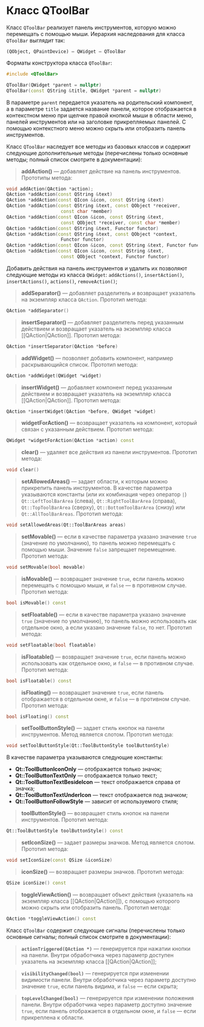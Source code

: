 
# Класс QToolBar

Класс `QToolBar` реализует панель инструментов, которую можно перемещать с помощью мыши. Иерархия наследования для класса `QToolBar` выглядит так:
```
(QObject, QPaintDevice) — QWidget — QToolBar
```

Форматы конструктора класса `QToolBar`:
```c++
#include <QToolBar>

QToolBar(QWidget *parent = nullptr)
QToolBar(const QString &title, QWidget *parent = nullptr)
```

В параметре `parent` передается указатель на родительский компонент, а в параметре `title` задается название панели, которое отображается в контекстном меню при щелчке правой кнопкой мыши в области меню, панелей инструментов или на заголовке прикрепляемых панелей. С помощью контекстного меню можно скрыть или отобразить панель инструментов.

Класс `QToolBar` наследует все методы из базовых классов и содержит следующие дополнительные методы (перечислены только основные методы; полный список смотрите в документации):

> **addAction()** — добавляет действие на панель инструментов. Прототипы метода:
```c++
void addAction(QAction *action);
QAction *addAction(const QString &text)
QAction *addAction(const QIcon &icon, const QString &text)
QAction *addAction(const QString &text, const QObject *receiver,
					const char *member)
QAction *addAction(const QIcon &icon, const QString &text,
					const QObject *receiver, const char *member)
QAction *addAction(const QString &text, Functor functor)
QAction *addAction(const QString &text, const QObject *context,
					Functor functor)
QAction *addAction(const QIcon &icon, const QString &text, Functor functor)
QAction *addAction(const QIcon &icon, const QString &text,
					const QObject *context, Functor functor)
```

Добавить действия на панель инструментов и удалить их позволяют следующие методы из класса `QWidget`: `addActions()`, `insertAction()`, `insertActions()`, `actions()`, `removeAction()`;

> **addSeparator()** — добавляет разделитель и возвращает указатель на экземпляр класса `QAction`. Прототип метода:
```c++
QAction *addSeparator()
```

> **insertSeparator()** — добавляет разделитель перед указанным действием и возвращает указатель на экземпляр класса [[QAction|QAction]]. Прототип метода:
```c++
QAction *insertSeparator(QAction *before)
```

> **addWidget()** — позволяет добавить компонент, например раскрывающийся список. Прототип метода:
```c++
QAction *addWidget(QWidget *widget)
```

> **insertWidget()** — добавляет компонент перед указанным действием и возвращает указатель на экземпляр класса [[QAction|QAction]]. Прототип метода:
```c++
QAction *insertWidget(QAction *before, QWidget *widget)
```

> **widgetForAction()** — возвращает указатель на компонент, который связан с указанным действием. Прототип метода:
```c++
QWidget *widgetForAction(QAction *action) const
```

> **clear()** — удаляет все действия из панели инструментов. Прототип метода:
```c++
void clear()
```

> **setAllowedAreas()** — задает области, к которым можно прикрепить панель инструментов. В качестве параметра указываются константы (или их комбинация через оператор `|`) `Qt::LeftToolBarArea` (слева), `Qt::RightToolBarArea` (справа), `Qt::TopToolBarArea` (сверху), `Qt::BottomToolBarArea` (снизу) или `Qt::AllToolBarAreas`. Прототип метода:
```c++
void setAllowedAreas(Qt::ToolBarAreas areas)
```

> **setMovable()** — если в качестве параметра указано значение `true` (значение по умолчанию), то панель можно перемещать с помощью мыши. Значение `false` запрещает перемещение. Прототип метода:
```c++
void setMovable(bool movable)
```

> **isMovable()** — возвращает значение `true`, если панель можно перемещать с помощью мыши, и `false` — в противном случае. Прототип метода:
```c++
bool isMovable() const
```

> **setFloatable()** — если в качестве параметра указано значение `true` (значение по умолчанию), то панель можно использовать как отдельное окно, а если указано значение `false`, то нет. Прототип метода:
```c++
void setFloatable(bool floatable)
```

> **isFloatable()** — возвращает значение `true`, если панель можно использовать как отдельное окно, и `false` — в противном случае. Прототип метода:
```c++
bool isFloatable() const
```

> **isFloating()** — возвращает значение `true`, если панель отображается в отдельном окне, и `false` — в противном случае. Прототип метода:
```c++
bool isFloating() const
```

> **setToolButtonStyle()** — задает стиль кнопок на панели инструментов. Метод является слотом. Прототип метода:
```c++
void setToolButtonStyle(Qt::ToolButtonStyle toolButtonStyle)
```

В качестве параметра указываются следующие константы:
* **Qt::ToolButtonIconOnly** — отображается только значок;
* **Qt::ToolButtonTextOnly** — отображается только текст;
* **Qt::ToolButtonTextBesideIcon** — текст отображается справа от значка;
* **Qt::ToolButtonTextUnderIcon** — текст отображается под значком;
* **Qt::ToolButtonFollowStyle** — зависит от используемого стиля;

> **toolButtonStyle()** — возвращает стиль кнопок на панели инструментов. Прототип метода:
```c++
Qt::ToolButtonStyle toolButtonStyle() const
```

> **setIconSize()** — задает размеры значков. Метод является слотом. Прототип метода:
```c++
void setIconSize(const QSize &iconSize)
```

> **iconSize()** — возвращает размеры значков. Прототип метода:
```c++
QSize iconSize() const
```

> **toggleViewAction()** — возвращает объект действия (указатель на экземпляр класса [[QAction|QAction]]), с помощью которого можно скрыть или отобразить панель. Прототип метода:
```c++
QAction *toggleViewAction() const
```

Класс `QToolBar` содержит следующие сигналы (перечислены только основные сигналы; полный список смотрите в документации):

> **`actionTriggered(QAction *)`** — генерируется при нажатии кнопки на панели. Внутри обработчика через параметр доступен указатель на экземпляр класса [[QAction|QAction]];

> **`visibilityChanged(bool)`** — генерируется при изменении видимости панели. Внутри обработчика через параметр доступно значение `true`, если панель видима, и `false` — если скрыта;

> **`topLevelChanged(bool)`** — генерируется при изменении положения панели. Внутри обработчика через параметр доступно значение `true`, если панель отображается в отдельном окне, и `false` — если прикреплена к области.

